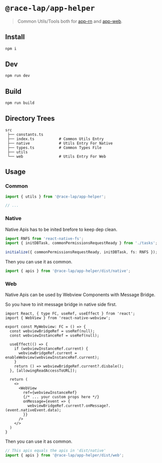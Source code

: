 # `@race-lap/app-helper`

> Common Utils/Tools both for [app-rn](../app-rn/README.MD) and [app-web](../app-web/README.MD).

## Install

```bash
npm i
```

## Dev

```bash
npm run dev
```

## Build

```bash
npm run build
```

## Directory Trees

```tree
src
 ├── constants.ts
 ├── index.ts           # Common Utils Entry
 ├── native             # Utils Entry For Native
 ├── types.ts           # Common Types File
 ├── utils
 └── web                # Utils Entry For Web
```

## Usage

### Common

```ts
import { utils } from '@race-lap/app-helper';

// ...
```

### Native

Native Apis has to be inited brefore to keep dep clean.

```ts
import RNFS from 'react-native-fs';
import { initDBTask, commonPermissionsRequestReady } from './tasks';

initialize({ commonPermissionsRequestReady, initDBTask, fs: RNFS });
```

Then you can use it as common.

```ts
import { apis } from '@race-lap/app-helper/dist/native';
```

### Web

Native Apis can be used by Webview Components with Message Bridge.

So you have to init message bridge in native side first.

```tsx
import React, { type FC, useRef, useEffect } from 'react';
import { WebView } from 'react-native-webview';

export const MyWebview: FC = () => {
  const webviewBridgeRef = useRef(null);
  const webviewInstanceRef = useRef(null);

  useEffect(() => {
    if (webviewInstanceRef.current) {
      webviewBridgeRef.current = enableWebview(webviewInstanceRef.current);
    }
    return () => webviewBridgeRef.current?.disbale();
  }, [allowingReadAccessToURL]);

  return (
    <>
      <WebView
        ref={webviewInstanceRef}
        {/* ... your custom props here */}
        onMessage={event => {
          webviewBridgeRef.current?.onMessage?.(event.nativeEvent.data);
        }}
      />
    </>
  )
}
```

Then you can use it as common.

```ts
// This apis equals the apis in 'dist/native'
import { apis } from '@race-lap/app-helper/dist/web';
```
